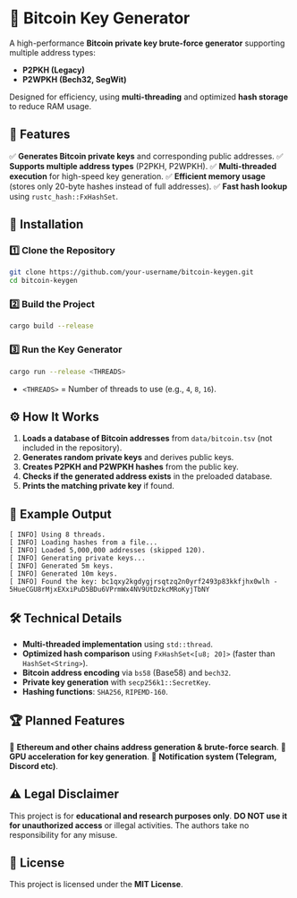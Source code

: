 # 🚀 Bitcoin Key Generator
A high-performance **Bitcoin private key brute-force generator** supporting multiple address types:
- **P2PKH (Legacy)**
- **P2WPKH (Bech32, SegWit)**

Designed for efficiency, using **multi-threading** and optimized **hash storage** to reduce RAM usage.

## 📌 **Features**
✅ **Generates Bitcoin private keys** and corresponding public addresses.
✅ **Supports multiple address types** (P2PKH, P2WPKH).
✅ **Multi-threaded execution** for high-speed key generation.
✅ **Efficient memory usage** (stores only 20-byte hashes instead of full addresses).
✅ **Fast hash lookup** using `rustc_hash::FxHashSet`.

## 🔧 **Installation**
### 1️⃣ **Clone the Repository**
```bash
git clone https://github.com/your-username/bitcoin-keygen.git
cd bitcoin-keygen
```

### 2️⃣ **Build the Project**
```bash
cargo build --release
```

### 3️⃣ **Run the Key Generator**
```bash
cargo run --release <THREADS>
```
- `<THREADS>` = Number of threads to use (e.g., `4`, `8`, `16`).

## ⚙️ **How It Works**
1. **Loads a database of Bitcoin addresses** from `data/bitcoin.tsv` (not included in the repository).
2. **Generates random private keys** and derives public keys.
3. **Creates P2PKH and P2WPKH hashes** from the public key.
4. **Checks if the generated address exists** in the preloaded database.
5. **Prints the matching private key** if found.

## 📜 **Example Output**
```
[ INFO] Using 8 threads.
[ INFO] Loading hashes from a file...
[ INFO] Loaded 5,000,000 addresses (skipped 120).
[ INFO] Generating private keys...
[ INFO] Generated 5m keys.
[ INFO] Generated 10m keys.
[ INFO] Found the key: bc1qxy2kgdygjrsqtzq2n0yrf2493p83kkfjhx0wlh - 5HueCGU8rMjxEXxiPuD5BDu6VPrmWx4NV9UtDzkcMRoKyjTbNY
```

## 🛠 **Technical Details**
- **Multi-threaded implementation** using `std::thread`.
- **Optimized hash comparison** using `FxHashSet<[u8; 20]>` (faster than `HashSet<String>`).
- **Bitcoin address encoding** via `bs58` (Base58) and `bech32`.
- **Private key generation** with `secp256k1::SecretKey`.
- **Hashing functions**: `SHA256`, `RIPEMD-160`.

## 🏆 **Planned Features**
🔹 **Ethereum and other chains address generation & brute-force search**.
🔹 **GPU acceleration for key generation**.
🔹 **Notification system (Telegram, Discord etc)**.

## ⚠️ **Legal Disclaimer**
This project is for **educational and research purposes only**.
**DO NOT use it for unauthorized access** or illegal activities.
The authors take no responsibility for any misuse.

## 📄 **License**  
This project is licensed under the **MIT License**.